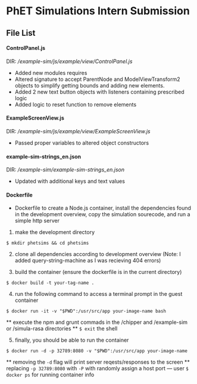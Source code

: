 PhET Simulations Intern Submission
==================================

## File List
#### ControlPanel.js
DIR: */example-sim/js/example/view/ControlPanel.js*
* Added new modules requires
* Altered signature to accept ParentNode and ModelViewTransform2 objects to simplify getting bounds and adding new elements.
* Added 2 new text button objects with listeners containing prescribed logic
* Added logic to reset function to remove elements

#### ExampleScreenView.js
DIR: */example-sim/js/example/view/ExampleScreenView.js*
* Passed proper variables to altered object constructors

#### example-sim-strings_en.json
DIR: */example-sim/example-sim-strings_en.json*
* Updated with additional keys and text values

#### Dockerfile
* Dockerfile to create a Node.js container, install the dependencies found in the development overview, copy the simulation sourecode, and run a simple http server
1. make the development directory
```
$ mkdir phetsims && cd phetsims
```

2. clone all dependencies according to development overview (Note: I added query-string-machine as I was recieving 404 errors)

3. build the container (ensure the dockerfile is in the current directory)
```
$ docker build -t your-tag-name .
```

4. run the following command to access a terminal prompt in the guest container
```
$ docker run -it -v "$PWD":/usr/src/app your-image-name bash
```
** execute the npm and grunt commads in the /chipper and /example-sim or /simula-rasa directories
** `$ exit` the shell

5. finally, you should be able to run the container
```
$ docker run -d -p 32789:8080 -v "$PWD":/usr/src/app your-image-name
```
** removing the `-d` flag will print server reqests/responses to the screen
** replacing `-p 32789:8080` with `-P` with randomly assign a host port — user `$ docker ps` for running container info


